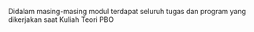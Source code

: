 Didalam masing-masing modul terdapat seluruh tugas dan program yang dikerjakan saat Kuliah Teori PBO
